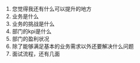 1. 您觉得我还有什么可以提升的地方
2. 业务是什么
3. 业务的挑战是什么
4. 部门的kpi是什么
5. 部门的盈利状况
6. 除了能够满足基本的业务需求以外还要解决什么问题
7. 面试流程，还有几面
